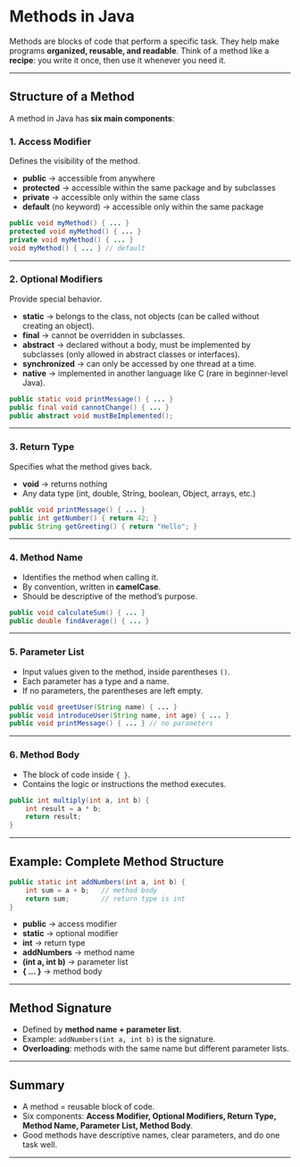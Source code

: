 # Methods in Java

Methods are blocks of code that perform a specific task. They help make programs **organized, reusable, and readable**.
Think of a method like a **recipe**: you write it once, then use it whenever you need it.

---

## Structure of a Method

A method in Java has **six main components**:

### 1. Access Modifier

Defines the visibility of the method.

* **public** → accessible from anywhere
* **protected** → accessible within the same package and by subclasses
* **private** → accessible only within the same class
* **default** (no keyword) → accessible only within the same package

```java
public void myMethod() { ... }
protected void myMethod() { ... }
private void myMethod() { ... }
void myMethod() { ... } // default
```

---

### 2. Optional Modifiers

Provide special behavior.

* **static** → belongs to the class, not objects (can be called without creating an object).
* **final** → cannot be overridden in subclasses.
* **abstract** → declared without a body, must be implemented by subclasses (only allowed in abstract classes or interfaces).
* **synchronized** → can only be accessed by one thread at a time.
* **native** → implemented in another language like C (rare in beginner-level Java).

```java
public static void printMessage() { ... }
public final void cannotChange() { ... }
public abstract void mustBeImplemented();
```

---

### 3. Return Type

Specifies what the method gives back.

* **void** → returns nothing
* Any data type (int, double, String, boolean, Object, arrays, etc.)

```java
public void printMessage() { ... }
public int getNumber() { return 42; }
public String getGreeting() { return "Hello"; }
```

---

### 4. Method Name

* Identifies the method when calling it.
* By convention, written in **camelCase**.
* Should be descriptive of the method’s purpose.

```java
public void calculateSum() { ... }
public double findAverage() { ... }
```

---

### 5. Parameter List

* Input values given to the method, inside parentheses `()`.
* Each parameter has a type and a name.
* If no parameters, the parentheses are left empty.

```java
public void greetUser(String name) { ... }
public void introduceUser(String name, int age) { ... }
public void printMessage() { ... } // no parameters
```

---

### 6. Method Body

* The block of code inside `{ }`.
* Contains the logic or instructions the method executes.

```java
public int multiply(int a, int b) {
    int result = a * b;
    return result;
}
```

---

## Example: Complete Method Structure

```java
public static int addNumbers(int a, int b) {
    int sum = a + b;   // method body
    return sum;        // return type is int
}
```

* **public** → access modifier
* **static** → optional modifier
* **int** → return type
* **addNumbers** → method name
* **(int a, int b)** → parameter list
* **{ ... }** → method body

---

## Method Signature

* Defined by **method name + parameter list**.
* Example: `addNumbers(int a, int b)` is the signature.
* **Overloading**: methods with the same name but different parameter lists.

---

## Summary

* A method = reusable block of code.
* Six components: **Access Modifier, Optional Modifiers, Return Type, Method Name, Parameter List, Method Body**.
* Good methods have descriptive names, clear parameters, and do one task well.

---